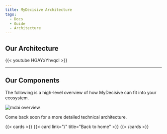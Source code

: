 ```yaml
---
title: MyDecisive Architecture
tags:
  - Docs
  - Guide
  - Architecture
---
```


## Our Architecture

{{< youtube HGAYxYhvqcI >}}

----

## Our Components

The following is a high-level overview of how MyDecisive can fit into your ecosystem.

![mdai overview](../../../images/marketecture.png)

Come back soon for a more detailed technical architecture.

{{< cards >}}
  {{< card link="/" title="Back to home" >}}
{{< /cards >}}